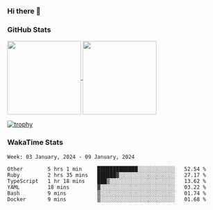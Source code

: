 ### Hi there 👋

### GitHub Stats

<a href="https://github.com/anuraghazra/github-readme-stats">
  <img align="center" height="170px" src="https://github-readme-stats.vercel.app/api/top-langs/?username=tksfjt1024&layout=compact&count_private=true&show_icons=true&show_icons=true&theme=graywhite" />
</a>
<a href="https://github.com/anuraghazra/github-readme-stats">
  <img align="center" height="170px" src="https://github-readme-stats.vercel.app/api?username=tksfjt1024&count_private=true&show_icons=true&show_icons=true&theme=graywhite" />
</a>

[![trophy](https://github-profile-trophy.vercel.app/?username=tksfjt1024)](https://github.com/ryo-ma/github-profile-trophy)

### WakaTime Stats

<!--START_SECTION:waka-->
```text
Week: 03 January, 2024 - 09 January, 2024

Other        5 hrs 1 min     █████████████░░░░░░░░░░░░   52.54 % 
Ruby         2 hrs 35 mins   ██████▓░░░░░░░░░░░░░░░░░░   27.17 % 
TypeScript   1 hr 18 mins    ███▒░░░░░░░░░░░░░░░░░░░░░   13.62 % 
YAML         18 mins         ▓░░░░░░░░░░░░░░░░░░░░░░░░   03.22 % 
Bash         9 mins          ▒░░░░░░░░░░░░░░░░░░░░░░░░   01.74 % 
Docker       9 mins          ▒░░░░░░░░░░░░░░░░░░░░░░░░   01.68 % 
```
<!--END_SECTION:waka-->
